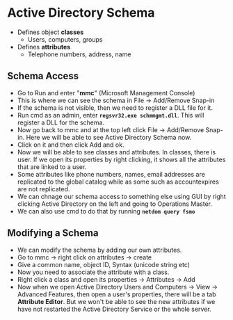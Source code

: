 # Active Directory Schema
- Defines object **classes**
  - Users, computers, groups
- Defines **attributes**
  - Telephone numbers, address, name
    
## Schema Access
- Go to Run and enter "**mmc**" (Microsoft Management Console)
- This is where we can see the schema in File -> Add/Remove Snap-in
- If the schema is not visible, then we need to register a DLL file for it.
- Run cmd as an admin, enter **`regsvr32.exe schmmgmt.dll`**. This will register a DLL for the schema.
- Now go back to mmc and at the top left click File -> Add/Remove Snap-in. Here we will be able to see Active Directory Schema now.
- Click on it and then click Add and ok.
- Now we will be able to see classes and attributes. In classes, there is user. If we open its properties by right clicking, it shows all the attributes that are linked to a user.
- Some attributes like phone numbers, names, email addresses are replicated to the global catalog while as some such as accountexpires are not replicated.
- We can chnage our schema access to something else using GUI by right clicking Active Directory on the left and going to Operations Master.
- We can also use cmd to do that by running **`netdom query fsmo`**

## Modifying a Schema
- We can modify the schema by adding our own attributes.
- Go to mmc -> right click on attributes -> create
- Give a common name, object ID, Syntax (unicode string etc)
- Now you need to associate the attribute with a class.
- Right click a class and open its properties -> Attributes -> Add
- Now when we open Active Directory Users and Computers -> View -> Advanced Features, then open a user's properties, there will be a tab **Attribute Editor**. But we won't be able to see the new attributes if we have not restarted the Active Directory Service or the whole server.
